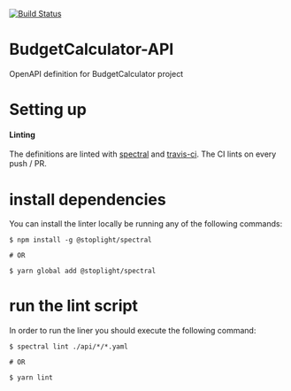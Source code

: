[![Build Status](https://travis-ci.org/yonatankarp/BudgetCalculator-API.svg?branch=master)](https://travis-ci.org/yonatankarp/BudgetCalculator-API)

# BudgetCalculator-API
OpenAPI definition for BudgetCalculator project

# Setting up
#### Linting
The definitions are linted with [spectral](https://github.com/stoplightio/spectral) and [travis-ci](https://travis-ci.org/). The CI lints on every push / PR.

# install dependencies
You can install the linter locally be running any of the following commands:
```
$ npm install -g @stoplight/spectral

# OR

$ yarn global add @stoplight/spectral
```

# run the lint script
In order to run the liner you should execute the following command:
```
$ spectral lint ./api/*/*.yaml

# OR

$ yarn lint
```
